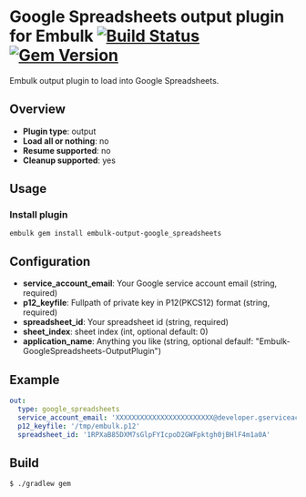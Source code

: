 # Google Spreadsheets output plugin for Embulk [![Build Status](https://travis-ci.org/kataring/embulk-output-google_spreadsheets.svg?branch=master)](https://travis-ci.org/kataring/embulk-output-google_spreadsheets) [![Gem Version](https://badge.fury.io/rb/embulk-output-google_spreadsheets.svg)](http://badge.fury.io/rb/embulk-output-google_spreadsheets)

Embulk output plugin to load into Google Spreadsheets.

## Overview

* **Plugin type**: output
* **Load all or nothing**: no
* **Resume supported**: no
* **Cleanup supported**: yes

## Usage

### Install plugin

```
embulk gem install embulk-output-google_spreadsheets
```


## Configuration

- **service_account_email**: Your Google service account email (string, required)
- **p12_keyfile**: Fullpath of private key in P12(PKCS12) format (string, required)
- **spreadsheet_id**: Your spreadsheet id (string, required)
- **sheet_index**: sheet index (int, optional default: 0)
- **application_name**: Anything you like (string, optional defaulf: "Embulk-GoogleSpreadsheets-OutputPlugin")

## Example

```yaml
out:
  type: google_spreadsheets
  service_account_email: 'XXXXXXXXXXXXXXXXXXXXXXXX@developer.gserviceaccount.com'
  p12_keyfile: '/tmp/embulk.p12'
  spreadsheet_id: '1RPXaB85DXM7sGlpFYIcpoD2GWFpktgh0jBHlF4m1a0A'
```


## Build

```
$ ./gradlew gem
```
